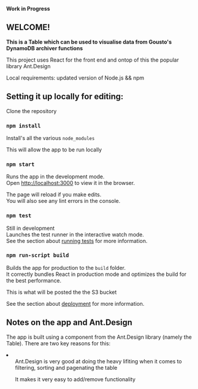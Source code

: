 **Work in Progress**

## WELCOME!

**This is a Table which can be used to visualise data from Gousto's DynamoDB archiver functions**

This project uses React for the front end and ontop of this the popular library Ant.Design<br />

Local requirements: updated version of Node.js && npm<br />

## Setting it up locally for editing:

Clone the repository<br /> 

### `npm install`

Install's all the various `node_modules`<br />

This will allow the app to be run locally

### `npm start`

Runs the app in the development mode.<br />
Open [http://localhost:3000](http://localhost:3000) to view it in the browser.

The page will reload if you make edits.<br />
You will also see any lint errors in the console.

### `npm test`

Still in development<br />
Launches the test runner in the interactive watch mode.<br />
See the section about [running tests](https://facebook.github.io/create-react-app/docs/running-tests) for more information.

### `npm run-script build`

Builds the app for production to the `build` folder.<br />
It correctly bundles React in production mode and optimizes the build for the best performance.

This is what will be posted the the S3 bucket<br />

See the section about [deployment](https://facebook.github.io/create-react-app/docs/deployment) for more information.

## Notes on the app and Ant.Design

The app is built using a component from the Ant.Design library (namely the Table). There are two key reasons for this:<br/>
<li>
<ol>Ant.Design is very good at doing the heavy lifiting when it comes to filtering, sorting and pagenating the table</ol> 
<ol>It makes it very easy to add/remove functionality</ol> 
</li>
